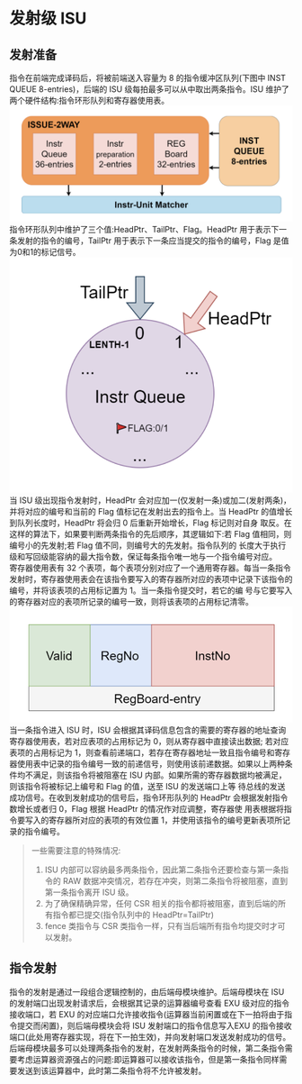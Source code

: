 # 发射级 ISU

## 发射准备
指令在前端完成译码后，将被前端送入容量为 8 的指令缓冲区队列(下图中 INST QUEUE 8-entries)，后端的 ISU 级每拍最多可以从中取出两条指令。ISU 维护了两个硬件结构:指令环形队列和寄存器使用表。 <br />![image.png](https://github.com/CallWoa/OpenBPU2-doc/blob/master/image/issue1.png?raw=true)<br />指令环形队列中维护了三个值:HeadPtr、TailPtr、Flag。HeadPtr 用于表示下一条发射的指令的编号，TailPtr 用于表示下一条应当提交的指令的编号，Flag 是值为0和1的标记信号。  ![image.png](https://github.com/CallWoa/OpenBPU2-doc/blob/master/image/issue2.png?raw=true)				<br />当 ISU 级出现指令发射时，HeadPtr 会对应加一(仅发射一条)或加二(发射两条)，并将对应的编号和当前的 Flag 值标记在发射出去的指令上。当 HeadPtr 的值增长到队列长度时，HeadPtr 将会归 0 后重新开始增长，Flag 标记则对自身 取反。在这样的算法下，如果要判断两条指令的先后顺序，其逻辑如下:若 Flag 值相同，则编号小的先发射;若 Flag 值不同，则编号大的先发射。指令队列的 长度大于执行级和写回级能容纳的最大指令数，保证每条指令唯一地与一个指令编号对应。 				<br />寄存器使用表有 32 个表项，每个表项分别对应了一个通用寄存器。每当一条指令发射时，寄存器使用表会在该指令要写入的寄存器所对应的表项中记录下该指令的编号，并将该表项的占用标记置为 1。当一条指令提交时，若它的编 号与它要写入的寄存器对应的表项所记录的编号一致，则将该表项的占用标记清零。 <br />![image.png](https://github.com/CallWoa/OpenBPU2-doc/blob/master/image/issue3.png?raw=true)				<br />当一条指令进入 ISU 时，ISU 会根据其译码信息包含的需要的寄存器的地址查询寄存器使用表，若对应表项的占用标记为 0，则从寄存器中直接读出数据; 若对应表项的占用标记为 1，则查看前递端口，若存在寄存器地址一致且指令编号和寄存器使用表中记录的指令编号一致的前递信号，则使用该前递数据。如果以上两种条件均不满足，则该指令将被阻塞在 ISU 内部。如果所需的寄存器数据均被满足，则该指令将被标记上编号和 Flag 的值，送至 ISU 的发送端口上等 待总线的发送成功信号。在收到发射成功的信号后，指令环形队列的 HeadPtr 会根据发射指令数增长或者归 0，Flag 根据 HeadPtr 的情况作对应调整，寄存器使 用表根据将指令要写入的寄存器所对应的表项的有效位置 1，并使用该指令的编号更新表项所记录的指令编号。 			
> 一些需要注意的特殊情况: 				
> 1. ISU 内部可以容纳最多两条指令，因此第二条指令还要检查与第一条指 令的 RAW 数据冲突情况，若存在冲突，则第二条指令将被阻塞，直到第一条指令离开 ISU 级。 				
> 2. 为了确保精确异常，任何 CSR 相关的指令都将被阻塞，直到后端的所有指令都已提交(指令队列中的 HeadPtr=TailPtr) 
> 3. fence 类指令与 CSR 类指令一样，只有当后端所有指令均提交时才可以发射。 

## 指令发射
指令的发射是通过一段组合逻辑控制的，由后端母模块维护。后端母模块在 ISU 的发射端口出现发射请求后，会根据其记录的运算器编号查看 EXU 级对应的指令接收端口，若 EXU 的对应端口允许接收指令(运算器当前闲置或在下一拍将由于指令提交而闲置)，则后端母模块会将 ISU 发射端口的指令信息写入EXU 的指令接收端口(此处用寄存器实现，将在下一拍生效)，并向发射端口发送发射成功的信号。 		<br />后端母模块最多可以处理两条指令的发射，在发射两条指令的时候，第二条指令需要考虑运算器资源强占的问题:即运算器可以接收该指令，但是第一条指令同样需要发送到该运算器中，此时第二条指令将不允许被发射。
